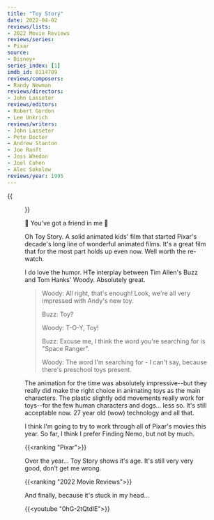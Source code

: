 ```yaml
---
title: "Toy Story"
date: 2022-04-02
reviews/lists:
- 2022 Movie Reviews
reviews/series:
- Pixar
source: 
- Disney+
series_index: [1]
imdb_id: 0114709
reviews/composers:
- Randy Newman
reviews/directors:
- John Lasseter
reviews/editors:
- Robert Gordon
- Lee Unkrich
reviews/writers:
- John Lasseter
- Pete Docter
- Andrew Stanton
- Joe Ranft
- Joss Whedon
- Joel Cohen
- Alec Sokolow
reviews/year: 1995
---
```

{{<figure class="cover-image" src="/embeds/movies/toy-story.jpg">}}

🎵 You've got a friend in me 🎵

Oh Toy Story. A solid animated kids' film that started Pixar's decade's long line of wonderful animated films. It's a great film that for the most part holds up even now. Well worth the re-watch. 

I do love the humor. HTe interplay between Tim Allen's Buzz and Tom Hanks' Woody. Absolutely great. 

> Woody: All right, that's enough! Look, we're all very impressed with Andy's new toy.
> 
> Buzz: Toy?
> 
> Woody: T-O-Y, Toy!
> 
> Buzz: Excuse me, I think the word you're searching for is "Space Ranger".
> 
> Woody: The word I'm searching for - I can't say, because there's preschool toys present.

The animation for the time was absolutely impressive--but they really did make the right choice in animating toys as the main characters. The plastic slightly odd movements really work for toys--for the few human characters and dogs... less so. It's still acceptable now. 27 year old (wow) technology and all that. 

I think I'm going to try to work through all of Pixar's movies this year. So far, I think I prefer Finding Nemo, but not by much. 

{{<ranking "Pixar">}}

Over the year... Toy Story shows it's age. It's still very very good, don't get me wrong. 

{{<ranking "2022 Movie Reviews">}}

And finally, because it's stuck in my head... 

{{<youtube "0hG-2tQtdlE">}}